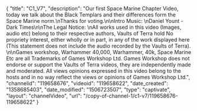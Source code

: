 {
    "title": "C1_V7",
    "description": "Our first Space Marine Chapter Video, today we talk about the Black Templars and their differences form the Space Marine norm.\nThanks for voting.\n\nIntro Music: \nDaniel Yount - Dark Times\n\nThe Legal Notice: \nAll works used in this video (Images, audio etc) belong to their respective authors, Vaults of Terra hold No propriety interest, either wholly or in part, in any of the work displayed here (This statement does not include the audio recorded by the Vaults of Terra). \n\nGames workshop, Warhammer 40,000, Warhammer, 40k, Space Marine Etc are all Trademarks of Games Workshop Ltd. Games Workshop does not endorse or support the Vaults of Terra videos, they are independently made and moderated. All views opinions expressed in this video belong to the hosts and in no way reflect the views or opinions of Games Workshop Ltd.",
    "channelid": "119658676",
    "videoid": "119658622",
    "date_created": "1358685403",
    "date_modified": "1506723507",
    "type": "captivate",
    "layout": "channelVideo",
    "url": "\/copy-of-channel-1\/c1-v7\/119658676-119658622"
}
